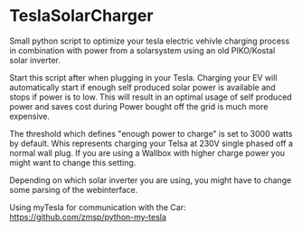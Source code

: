 # TeslaSolarCharger
Small python script to optimize your tesla electric vehivle charging process in combination with power from a solarsystem using an old PIKO/Kostal solar inverter.

Start this script after when plugging in your Tesla.
Charging your EV will automatically start if enough self produced solar power is available and stops if power is to low. This will result in an optimal usage of self produced power and saves cost during Power bought off the grid is much more expensive.

The threshold which defines "enough power to charge" is set to 3000 watts by default. Whis represents charging your Telsa at 230V single phased off a normal wall plug. If you are using a Wallbox with higher charge power you might want to change this setting.

Depending on which solar inverter you are using, you might have to change some parsing of the webinterface.

Using myTesla for communication with the Car: https://github.com/zmsp/python-my-tesla
